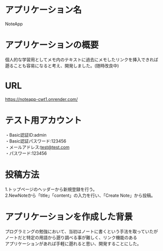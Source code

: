 # アプリケーション名  
NoteApp  
  
# アプリケーションの概要  
個人的な学習用としてメモ内のテキストに過去にメモしたリンクを挿入できれば遡ることも容易になると考え、開発しました。(随時改良中)  

# URL  
https://noteapp-cwt1.onrender.com/  

# テスト用アカウント
・Basic認証ID:admin  
・Basic認証パスワード:123456  
・メールアドレス:test@test.com  
・パスワード:123456  

# 投稿方法  
1.トップページのヘッダーから新規登録を行う。  
2.NewNoteから「title」「content」の入力を行い、「Create Note」から投稿。  

# アプリケーションを作成した背景  
プログラミングの勉強において、当初はノートに書くという手法を取っていたが  
ノートだと特定の用語から遡り調べる事が難しく、リンク機能のある  
アプリケーションがあれば手軽に遡れると思い、開発することにした。  